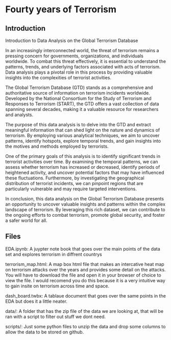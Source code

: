# Fourty years of Terrorism

## Introduction
Introduction to Data Analysis on the Global Terrorism Database

In an increasingly interconnected world, the threat of terrorism remains a pressing concern for governments, organizations, and individuals worldwide. To combat this threat effectively, it is essential to understand the patterns, trends, and underlying factors associated with acts of terrorism. Data analysis plays a pivotal role in this process by providing valuable insights into the complexities of terrorist activities.

The Global Terrorism Database (GTD) stands as a comprehensive and authoritative source of information on terrorism incidents worldwide. Developed by the National Consortium for the Study of Terrorism and Responses to Terrorism (START), the GTD offers a vast collection of data spanning several decades, making it a valuable resource for researchers and analysts.

The purpose of this data analysis is to delve into the GTD and extract meaningful information that can shed light on the nature and dynamics of terrorism. By employing various analytical techniques, we aim to uncover patterns, identify hotspots, explore temporal trends, and gain insights into the motives and methods employed by terrorists.

One of the primary goals of this analysis is to identify significant trends in terrorist activities over time. By examining the temporal patterns, we can assess whether terrorism has increased or decreased, identify periods of heightened activity, and uncover potential factors that may have influenced these fluctuations. Furthermore, by investigating the geographical distribution of terrorist incidents, we can pinpoint regions that are particularly vulnerable and may require targeted interventions.

In conclusion, this data analysis on the Global Terrorism Database presents an opportunity to uncover valuable insights and patterns within the complex landscape of terrorism. By leveraging this rich dataset, we can contribute to the ongoing efforts to combat terrorism, promote global security, and foster a safer world for all.


## Files 

EDA.ipynb: A juypter note book that goes over the main points of the data set and explores terrorism in diffrent countrys

terrorism_map.html: A map box html file that makes an intercative heat map on terrorism attacks over the years and provides some detail on the attacks. You will have to download the file and open it in your browser of choice to view the file. I would recomend you do this because it is a very intuitive way to gain insite on terrorism across time and space.


dash_board.twbx: A tablaue document that goes over the same points in the EDA but does it a little neater.

data/: A folder that has the zip file of the data we are looking at, that will be ran with a script to filter out stuff we dont need.

scripts/: Just some python files to unzip the data and drop some columns to allow the data to be stored on github.




